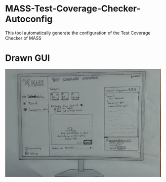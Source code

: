 # MASS-Test-Coverage-Checker-Autoconfig
This tool automatically generate the configuration of the Test Coverage Checker of MASS

Drawn GUI
==================
![Screenshot](ui_pencil_draw.jpg "screenshot")
